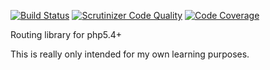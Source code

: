 [![Build Status](https://travis-ci.org/jlandfried/router.svg?branch=master)](https://travis-ci.org/jlandfried/router)
[![Scrutinizer Code Quality](https://scrutinizer-ci.com/g/jlandfried/router/badges/quality-score.png?b=master)](https://scrutinizer-ci.com/g/jlandfried/router/?branch=master)
[![Code Coverage](https://scrutinizer-ci.com/g/jlandfried/router/badges/coverage.png?b=master)](https://scrutinizer-ci.com/g/jlandfried/router/?branch=master)

Routing library for php5.4+

This is really only intended for my own learning purposes.
